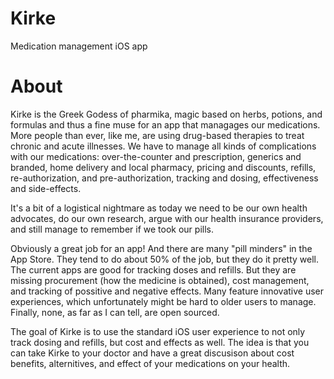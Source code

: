 # Kirke
Medication management iOS app

# About
Kirke is the Greek Godess of pharmika, magic based on herbs, potions, and formulas and thus a fine muse for an app that managages our medications. More people than ever, like me, are using drug-based therapies to treat chronic and acute illnesses. We have to manage all kinds of complications with our medications: over-the-counter and prescription, generics and branded, home delivery and local pharmacy, pricing and discounts, refills, re-authorization, and pre-authorization, tracking and dosing, effectiveness and side-effects.

It's a bit of a logistical nightmare as today we need to be our own health advocates, do our own research, argue with our health insurance providers, and still manage to remember if we took our pills.

Obviously a great job for an app! And there are many "pill minders" in the App Store. They tend to do about 50% of the job, but they do it pretty well. The current apps are good for tracking doses and refills. But they are missing procurement (how the medicine is obtained), cost management, and tracking of possitive and negative effects. Many feature innovative user experiences, which unfortunately might be hard to older users to manage. Finally, none, as far as I can tell, are open sourced.

The goal of Kirke is to use the standard iOS user experience to not only track dosing and refills, but cost and effects as well. The idea is that you can take Kirke to your doctor and have a great discusison about cost benefits, alternitives, and effect of your medications on your health.
